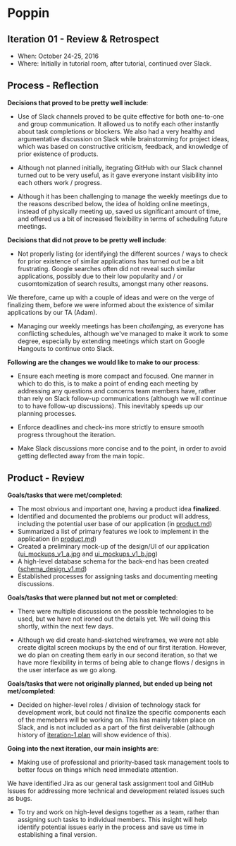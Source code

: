 # Poppin

## Iteration 01 - Review & Retrospect

 * When: October 24-25, 2016
 * Where: Initially in tutorial room, after tutorial, continued over Slack.

## Process - Reflection

__Decisions that proved to be pretty well include__:

 * Use of Slack channels proved to be quite effective for both one-to-one and group communication. It allowed us to notify each other instantly about task completions or blockers. We also had a very healthy and argumentative discussion on Slack while brainstorming for project ideas, which was based on constructive criticism, feedback, and knowledge of prior existence of products.

 * Although not planned initially, itegrating GitHub with our Slack channel turned out to be very useful, as it gave everyone instant visibility into each others work / progress.

 * Although it has been challenging to manage the weekly meetings due to the reasons described below, the idea of holding online meetings, instead of physically meeting up, saved us significant amount of time, and offered us a bit of increased fleixibility in terms of scheduling future meetings.


__Decisions that did not prove to be pretty well include__:

 * Not properly listing (or identifying) the different sources / ways to check for prior existence of similar applications has turned out be a bit frustrating. Google searches often did not reveal such similar applications, possibly due to their low popularity and / or cusomtomization of search results, amongst many other reasons.

 We therefore, came up with a couple of ideas and were on the verge of finalizing them, before we were informed about the existence of similar applications by our TA (Adam).

 * Managing our weekly meetings has been _challenging_, as everyone has conflicting schedules, although we've managed to make it work to some degree, especially by extending meetings which start on Google Hangouts to continue onto Slack.

__Following are the changes we would like to make to our process__:

 * Ensure each meeting is more compact and focused. One manner in which to do this, is to make a point of ending each meeting by addressing any questions and concerns team members have, rather than rely on Slack follow-up communications (although we will continue to to have follow-up discussions). This inevitably speeds up our planning processes.

 * Enforce deadlines and check-ins more strictly to ensure smooth progress throughout the iteration.

 * Make Slack discussions more concise and to the point, in order to avoid getting deflected away from the main topic.



## Product - Review

__Goals/tasks that were met/completed__:

 * The most obvious and important one, having a product idea __finalized__.
 * Identified and documented the problems our product will address, including the potential user base of our application (in [product.md](product.md))
 * Summarized a list of primary features we look to implement in the application (in [product.md](product.md))
 * Created a preliminary mock-up of the design/UI of our application ([ui_mockups_v1_a.jpg](designs/ui_mockups_v1_a.jpg) and [ui_mockups_v1_b.jpg](designs/ui_mockups_v1_b.jpg))
 * A high-level database schema for the back-end has been created ([schema_design_v1.md](designs/schema_design_v1.md))
 * Established processes for assigning tasks and documenting meeting discussions.


__Goals/tasks that were planned but not met or completed__:

* There were multiple discussions on the possible technologies to be used, but we have not ironed out the details yet. We will doing this shortly, within the next few days.

* Although we did create hand-sketched wireframes, we were not able create digital screen mockups by the end of our first iteration. However, we do plan on creating them early in our second iteration, so that we have more flexibility in terms of being able to change flows / designs in the user interface as we go along.

__Goals/tasks that were not originally planned, but ended up being not met/completed__:

 * Decided on higher-level roles / division of technology stack for development work, but could not finalize the specific components each of the memebers will be working on.
   This has mainly taken place on Slack, and is not included as a part of the first deliverable (although history of [iteration-1.plan](iteration-1.plan.md) will show evidence of this).

__Going into the next iteration, our main insights are__:

* Making use of professional and priority-based task management tools to better focus on things which need immediate attention.

 We have identified Jira as our general task assignment tool and GitHub Issues for addressing more technical and development related issues such as bugs.

* To try and work on high-level designs together as a team, rather than assigning such tasks to individual members. This insight will help identify potential issues early in the process and save us time in establishing a final version.
